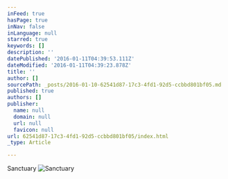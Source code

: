```yaml
---
inFeed: true
hasPage: true
inNav: false
inLanguage: null
starred: true
keywords: []
description: ''
datePublished: '2016-01-11T04:39:53.111Z'
dateModified: '2016-01-11T04:39:23.878Z'
title: ''
author: []
sourcePath: _posts/2016-01-10-62541d87-17c3-4fd1-92d5-ccbbd801bf05.md
published: true
authors: []
publisher:
  name: null
  domain: null
  url: null
  favicon: null
url: 62541d87-17c3-4fd1-92d5-ccbbd801bf05/index.html
_type: Article

---
```

Sanctuary
![Sanctuary](https://s3-us-west-2.amazonaws.com/the-grid-img/p/12331348189655b54cecac29eb3f94835e03081d.jpg)